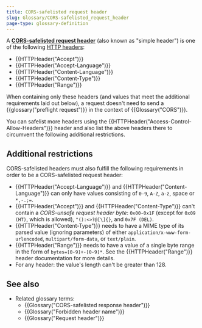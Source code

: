 ```yaml
---
title: CORS-safelisted request header
slug: Glossary/CORS-safelisted_request_header
page-type: glossary-definition
---
```




A [**CORS-safelisted request header**](https://fetch.spec.whatwg.org/#cors-safelisted-request-header) (also known as "simple header") is one of the following [HTTP headers](/Web/HTTP/Headers):

- {{HTTPHeader("Accept")}}
- {{HTTPHeader("Accept-Language")}}
- {{HTTPHeader("Content-Language")}}
- {{HTTPHeader("Content-Type")}}
- {{HTTPHeader("Range")}}

When containing only these headers (and values that meet the additional requirements laid out below), a request doesn't need to send a {{glossary("preflight request")}} in the context of {{Glossary("CORS")}}.

You can safelist more headers using the {{HTTPHeader("Access-Control-Allow-Headers")}} header and also list the above headers there to circumvent the following additional restrictions.

## Additional restrictions

CORS-safelisted headers must also fulfill the following requirements in order to be a CORS-safelisted request header:

- {{HTTPHeader("Accept-Language")}} and {{HTTPHeader("Content-Language")}} can only have values consisting of `0-9`, `A-Z`, `a-z`, space or `*,-.;=`.
- {{HTTPHeader("Accept")}} and {{HTTPHeader("Content-Type")}} can't contain a _CORS-unsafe request header byte_: `0x00-0x1F` (except for `0x09 (HT)`, which is allowed), `"():<>?@[\]{}`, and `0x7F (DEL)`.
- {{HTTPHeader("Content-Type")}} needs to have a MIME type of its parsed value (ignoring parameters) of either `application/x-www-form-urlencoded`, `multipart/form-data`, or `text/plain`.
- {{HTTPHeader("Range")}} needs to have a value of a single byte range in the form of `bytes=[0-9]+-[0-9]*`.
  See the {{HTTPHeader("Range")}} header documentation for more details.
- For any header: the value's length can't be greater than 128.

## See also

- Related glossary terms:
  - {{Glossary("CORS-safelisted response header")}}
  - {{Glossary("Forbidden header name")}}
  - {{Glossary("Request header")}}
